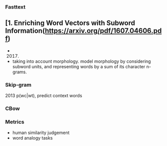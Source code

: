 
### Fasttext
[1. Enriching Word Vectors with Subword Information(https://arxiv.org/pdf/1607.04606.pdf)
-----
- 2017. 
- taking into account morphology. model morphology by considering subword units, and representing words by a sum of its 
 character n-grams.


### Skip-gram
2013
p(wc|wt), predict context words


### CBow


### Metrics
- human similarity judgement
- word analogy tasks
